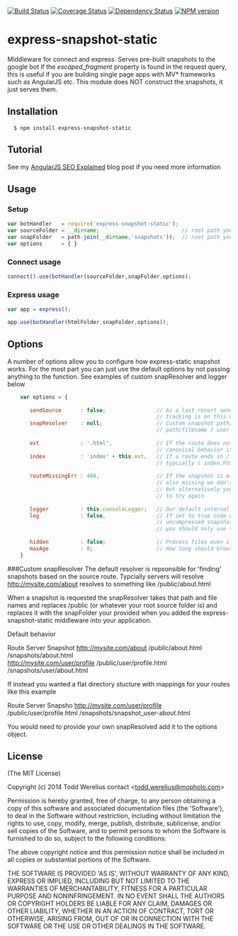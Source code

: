 [![Build Status](https://secure.travis-ci.org/Todd-Werelius/express-snapshot-static.png)](http://travis-ci.org/Todd-Werelius/express-snapshot-static)
[![Coverage Status](https://coveralls.io/repos/Todd-Werelius/express-snapshot-static/badge.png)](https://coveralls.io/r/Todd-Werelius/express-snapshot-static)
[![Dependency Status](https://gemnasium.com/Todd-Werelius/express-snapshot-static.svg)](https://gemnasium.com/Todd-Werelius/express-snapshot-static)
[![NPM version](https://badge.fury.io/gh/todd-werelius%2Fexpress-snapshot-static.png)](http://badge.fury.io/js/express-snapshot-static)

# express-snapshot-static

Middleware for connect and express.  Serves pre-built snapshots to the google bot if the
_escaped_fragment_ property is found in the request query, this is useful if you are building single page apps with MV*
frameworks such as AngularJS etc.  This module does NOT construct the snapshots, it just serves them. 

## Installation

	  $ npm install express-snapshot-static

## Tutorial
See my [AngularJS SEO Explained](http://mofodv.com/anfularjs-seo) blog post if you need more information


## Usage

### Setup
```javascript
var botHandler   = require('express-snapshot-static');     
var sourceFolder = __dirname;                          // root path you normally serve html from
var snapFolder   = path.join(__dirname,'snapshots'));  // root path you want to serve snapshots fromt
var options      = { }
```

### Connect usage
```javascript
connect().use(botHandler(sourceFolder,snapFolder,options);
```

### Express usage
```javascript
var app = express();

app.use(botHandler(htmlFolder,snapFolder,options));

```

## Options

A number of options allow you to configure how express-static snapshot works.  For the most part you can just use the default options by not passing anything to the function. See examples of custom snapResolver and logger below

```javascript
    var options = {
    
       sendSource      : false;                // As a last resort send the source html vs. the snapshot, if issue 
                                               // tracking is on this will be reported 
       snapResolver    : null;                 // Custom snapshot path/file resolver ( default duplicates source
                                               // path/filename ) user may supply own resolver to customize name lookup 
       
       ext             : '.html',              // If the route does not end in / and has no extension then 
                                               // canonical behavior is append a 'typical' extension 
       index           : 'index' + this.ext,   // If a route ends in / canonical behavior si to  append a filename, 
                                               // typcially ( index.html )
       
       routeMissingErr : 404,                  // If the snapshot is missing we just report 404, but if source html 
                                               // also missing we don't have a route so report 404 as well  
                                               // but alternatively you could report 410 that would tell bot not 
                                               // to try again
       
       logger          : this.consoleLogger;   // Our default internal console logger to report request issues                                         		       // can be replaced with users own custom logger function
       log             : false,                // If set to true code will store issues like missing source roots
                                               // uncompressed snapshots etc. and output any issues to the logger, 
                                               // you should only use to debug! 
       
       hidden          : false;                // Process files even if they are hidden ( connect send option )
       maxAge          : 0;                    // How long should browser cache live even if file didn't change	
    }	
```

###Custom snapResolver 
The default resolver is repsonsible for 'finding' snapshots based on the source route. Typcially servers will resolve http://mysite.com/about resolves to something like /public/about.html 

When a snapshot is requested the snapResolver takes that path and file names and replaces /public (or whatever your root source folder is) and replaces it with the snapFolder your provided when you added the express-snapshot-static middleware into your application. 

Default behavior

Route				Server				Snapshot
http://mysite.com/about		/public/about.html		/snapshots/about.html	
http://mysite.com/user/profile	/public/user/profile.html	/snapshots/user/about.html

If instead you wanted a flat directory stucture with mappings for your routes like this example 

Route				Server				Snapsho
http://mysite.com/user/profile	/public/user/profile.html	/snapshots/snapshot_user-about.html

You would need to provide your own snapResolved add it to the options object. 


## License 

(The MIT License)

Copyright (c) 2014 Todd Werelius contact &lt;todd.werelius@mopholo.com&gt;

Permission is hereby granted, free of charge, to any person obtaining
a copy of this software and associated documentation files (the
'Software'), to deal in the Software without restriction, including
without limitation the rights to use, copy, modify, merge, publish,
distribute, sublicense, and/or sell copies of the Software, and to
permit persons to whom the Software is furnished to do so, subject to
the following conditions:

The above copyright notice and this permission notice shall be
included in all copies or substantial portions of the Software.

THE SOFTWARE IS PROVIDED 'AS IS', WITHOUT WARRANTY OF ANY KIND,
EXPRESS OR IMPLIED, INCLUDING BUT NOT LIMITED TO THE WARRANTIES OF
MERCHANTABILITY, FITNESS FOR A PARTICULAR PURPOSE AND NONINFRINGEMENT.
IN NO EVENT SHALL THE AUTHORS OR COPYRIGHT HOLDERS BE LIABLE FOR ANY
CLAIM, DAMAGES OR OTHER LIABILITY, WHETHER IN AN ACTION OF CONTRACT,
TORT OR OTHERWISE, ARISING FROM, OUT OF OR IN CONNECTION WITH THE
SOFTWARE OR THE USE OR OTHER DEALINGS IN THE SOFTWARE.


